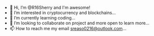 - 👋 Hi, I’m @R16Sherry and I'm awesome!
- 👀 I’m interested in cryptocurrency and blockchains...
- 🌱 I’m currently learning coding...
- 💞️ I’m looking to collaborate on project and more open to learn more...
- 📫 How to reach me my email sreaso0216@outlook.com...

<!---
R16Sherry/R16Sherry is a ✨ special ✨ repository because its `README.md` (this file) appears on your GitHub profile.
You can click the Preview link to take a look at your changes.
--->
